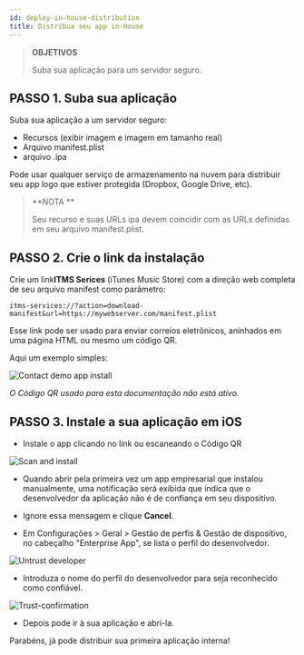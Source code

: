 ```yaml
---
id: deploy-in-house-distribution
title: Distribua seu app in-House
---
```


> **OBJETIVOS**
> 
> Suba sua aplicação para um servidor seguro.


## PASSO 1. Suba sua aplicação

Suba sua aplicação a um servidor seguro:

* Recursos (exibir imagem e imagem em tamanho real)
* Arquivo manifest.plist
* arquivo .ipa

Pode usar qualquer serviço de armazenamento na nuvem para distribuir seu app logo que estiver protegida (Dropbox, Google Drive, etc).

> **NOTA **
> 
> Seu recurso e suas URLs ipa devem coincidir com as URLs definidas em seu arquivo manifest.plist.

## PASSO 2. Crie o link da instalação

Crie um link**ITMS Serices** (iTunes Music Store) com a direção web completa de seu arquivo manifest como parâmetro:

```
itms-services://?action=download-manifest&url=https://mywebserver.com/manifest.plist

```

Esse link pode ser usado para enviar correios eletrônicos, aninhados em uma página HTML ou mesmo um código QR.

Aqui um exemplo simples:

![Contact demo app install](assets/en/deploy-in-house/Contact-demo-app-install.png)

*O Código QR usado para esta documentação não está ativo.*

## PASSO 3. Instale a sua aplicação em iOS

* Instale o app clicando no link ou escaneando o Código QR

![Scan and install](assets/en/deploy-in-house/Scan-and-install.png)

* Quando abrir pela primeira vez um app empresarial que instalou manualmente, uma notificação será exibida que indica que o desenvolvedor da aplicação não é de confiança em seu dispositivo.

* Ignore essa mensagem e clique **Cancel**.

* Em Configurações > Geral > Gestão de perfis & Gestão de dispositivo, no cabeçalho "Enterprise App", se lista o perfil do desenvolvedor.

![Untrust developer](assets/en/deploy-in-house/Untrust-developer.png)

* Introduza o nome do perfil do desenvolvedor para seja reconhecido como confiável.

![Trust-confirmation](assets/en/deploy-in-house/Trust-confirmation.png)

* Depois pode ir à sua aplicação e abri-la.

Parabéns, já pode distribuir sua primeira aplicação interna!
